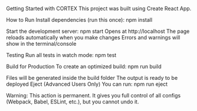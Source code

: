 Getting Started with CORTEX
This project was built using Create React App.

How to Run
Install dependencies (run this once):
npm install

Start the development server:
npm start
Opens at http://localhost
The page reloads automatically when you make changes
Errors and warnings will show in the terminal/console

Testing
Run all tests in watch mode:
npm test

Build for Production
To create an optimized build:
npm run build

Files will be generated inside the build folder
The output is ready to be deployed
Eject (Advanced Users Only)
You can run:
npm run eject


Warning: This action is permanent. It gives you full control of all configs (Webpack, Babel, ESLint, etc.), but you cannot undo it.
